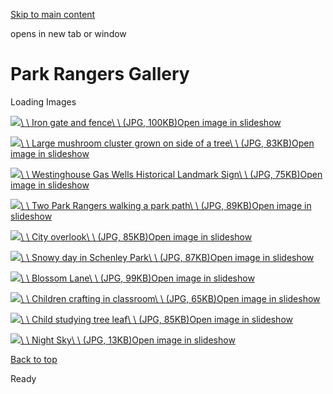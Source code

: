 [Skip to main content](https://www.pittsburghpa.gov/Recreation-Events/About-Parks/Park-Rangers/Park-Rangers-Gallery#main-content)

opens in new tab or window

# Park Rangers Gallery

Loading Images

[![](https://www.pittsburghpa.gov/files/assets/city/v/1/parks/images/6047_10.jpg?w=375)\\
\\
Iron gate and fence\\
\\
(JPG, 100KB)Open image in slideshow](https://www.pittsburghpa.gov/files/assets/city/v/1/parks/images/6047_10.jpg)

[![](https://www.pittsburghpa.gov/files/assets/city/v/1/parks/images/6046_9.jpg?w=375)\\
\\
Large mushroom cluster grown on side of a tree\\
\\
(JPG, 83KB)Open image in slideshow](https://www.pittsburghpa.gov/files/assets/city/v/1/parks/images/6046_9.jpg)

[![](https://www.pittsburghpa.gov/files/assets/city/v/1/parks/images/6045_8.jpg?w=375)\\
\\
Westinghouse Gas Wells Historical Landmark Sign\\
\\
(JPG, 75KB)Open image in slideshow](https://www.pittsburghpa.gov/files/assets/city/v/1/parks/images/6045_8.jpg)

[![](https://www.pittsburghpa.gov/files/assets/city/v/1/parks/images/6044_7.jpg?w=375)\\
\\
Two Park Rangers walking a park path\\
\\
(JPG, 89KB)Open image in slideshow](https://www.pittsburghpa.gov/files/assets/city/v/1/parks/images/6044_7.jpg)

[![](https://www.pittsburghpa.gov/files/assets/city/v/1/parks/images/6043_6.jpg?w=375)\\
\\
City overlook\\
\\
(JPG, 85KB)Open image in slideshow](https://www.pittsburghpa.gov/files/assets/city/v/1/parks/images/6043_6.jpg)

[![](https://www.pittsburghpa.gov/files/assets/city/v/1/parks/images/6042_5.jpg?w=375)\\
\\
Snowy day in Schenley Park\\
\\
(JPG, 87KB)Open image in slideshow](https://www.pittsburghpa.gov/files/assets/city/v/1/parks/images/6042_5.jpg)

[![](https://www.pittsburghpa.gov/files/assets/city/v/1/parks/images/6041_4.jpg?w=375)\\
\\
Blossom Lane\\
\\
(JPG, 99KB)Open image in slideshow](https://www.pittsburghpa.gov/files/assets/city/v/1/parks/images/6041_4.jpg)

[![](https://www.pittsburghpa.gov/files/assets/city/v/1/parks/images/6040_3.jpg?w=375)\\
\\
Children crafting in classroom\\
\\
(JPG, 65KB)Open image in slideshow](https://www.pittsburghpa.gov/files/assets/city/v/1/parks/images/6040_3.jpg)

[![](https://www.pittsburghpa.gov/files/assets/city/v/1/parks/images/6039_2.jpg?w=375)\\
\\
Child studying tree leaf\\
\\
(JPG, 85KB)Open image in slideshow](https://www.pittsburghpa.gov/files/assets/city/v/1/parks/images/6039_2.jpg)

[![](https://www.pittsburghpa.gov/files/assets/city/v/1/parks/images/6038_1.jpg?w=375)\\
\\
Night Sky\\
\\
(JPG, 13KB)Open image in slideshow](https://www.pittsburghpa.gov/files/assets/city/v/1/parks/images/6038_1.jpg)

[Back to top](https://www.pittsburghpa.gov/Recreation-Events/About-Parks/Park-Rangers/Park-Rangers-Gallery#body-top)

Ready
